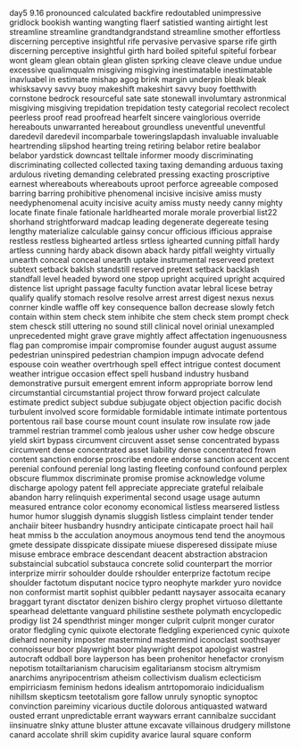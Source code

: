 day5 9.16
pronounced calculated backfire redoutabled unimpressive gridlock bookish wanting wangting flaerf satistied wanting airtight lest streamline streamline grandtandgrandstand streamline smother effortless discerning perceptive insightful rife pervasive pervasive sparse rife girth discerning perceptive insightful girth hard boiled spiteful spiteful forbear wont gleam glean obtain glean glisten sprking cleave cleave undue undue excessive qualimqualm misgiving misgiving inestimatable inestimatable inavluabel in estimate mishap agog brink margin underpin bleak bleak whisksavvy savvy buoy makeshift makeshirt savvy buoy foetthwith cornstone bedrock resourceful sate sate stonewall involumtary astronmical misgiving misgiving trepidation trepidation testy categorial recolect recolect peerless proof read proofread hearfelt sincere vainglorious override hereabouts unwarranted hereabout groundless uneventful uneventful daredevil daredevil incomparbale toweringslapdash invaluable invaluable heartrending slipshod hearting treing retiring belabor retire bealabor belabor yardstick downcast telltale informer moody discriminating discriminating collected collected taxing taxing demanding arduous taxing ardulous riveting demanding celebrated pressing exacting proscriptive earnest whereabouts whereabouts uproot perforce agreeable composed barring barring prohibitive phenomenal incisive incisive amiss musty needyphenomenal acuity incisive acuity amiss musty needy canny mighty locate finate finale fationale harldhearted morale morale proverbial 
list22
shorhand strightforward madcap leading degenerate degereate tesing lengthy materialize calculable gainsy concur officious ifficious appraise restless restless bighearted artless srtless ighearted cunning pitfall hardy artless cunning hardy aback disown aback hardy pitfall weighty virtually unearth conceal conceal unearth uptake instrumental reserveed pretext subtext setback baklsh standstill reserved pretext setback backlash standfall level headed byword one stpop upright acquired upright acquired distence list upright passage faculty function avatar lebral licese betray qualify qualify stomach resolve resolve arrest arrest digest nexus nexus conrner kindle waffle off key consequence ballon decrease slowly fetch contain within stem check stem inhibite che stem check stem prompt check stem chesck still uttering no sound still clinical novel orinial unexampled unprecedented might grave grave mightly affect affectation ingenuousness flag pan compromise impair compromise founder august august assume pedestrian uninspired pedestrian champion impugn advocate defend espouse coin weather  overtrhough spell effect intrigue contest document weather intrigue occasion effect spell husband industry husband demonstrative pursuit emergent emrent inform appropriate borrow lend circumstantial circumstantial project throw forward project calculate estimate predict subject subdue subjugate object objection pacific docish turbulent involved score formidable formidable intimate intimate portentous portentous rail base course mount count insulate row insulate row jade trammel restrian trammel comb jealous usher usher cow hedge obscure yield skirt bypass circumvent circuvent asset sense concentrated bypass circumvent dense concentrated asset liability dense concentrated frown content sanction endorse proscribe endore endorse sanction accent accent perenial confound perenial long lasting fleeting confound confound perplex obscure flummox discriminate promise promise acknowledge volume discharge apology patent fell appreciate appreciate grateful relaibale abandon harry relinquish experimental second usage usage autumn measured entrance color economy economical listless mearsered listless humor humor sluggish dynamis sluggish listless cimplaint tender tender anchaiir biteer husbandry husndry anticipate cinticapate proect hail hail heat mmiss b the acculation anoymous anoymous tend tend the anoymous gmete dessipate disspicate dissipate miuese disperesed dissipate miuse misuse embrace embrace descendant deacent abstraction abstracion substaincial subcatiol substauca concrete solid counterpart the morrior interprize mirrir sohoulder doulde rshoulder enterprize factotum recipe shoulder factotum disputant nocice typro neophyte markder yuro novidce non conformist martit sophist quibbler pedantt naysayer assocaita ecanary braggart tyrant disctator denizen bishiro clergy prophet virtuoso  dilettante spearhead delettante vanguard philistine sesthete polymath encyclopedic prodigy 
list 24 
spendthrist minger monger culprit culprit monger curator orator fledgling cynic quixote electorate fledgling experienced cynic quixote diehard nonenity imposter mastermind mastermind iconoclast soothsayer connoisseur boor playwright boor playwright despot apologist wastrel autocraft oddball bore layperson has been prohenitor henefactor cronyism nepotism totailtarianism charucisim egalitariansm stocism altrymism anarchims anyripocentrism atheism collectivism dualism eclecticism empirriciasm feminism hedons idealism antrtopomoraio indicidualism nihillsm skepticsm teetotalism gore fallow unruly synoptic synoptoc convinction pareiminy vicarious ductile dolorous antiquasted watward ousted errant unpredictable errant waywars errant cannibalze succidant iinsinuatre slnky attune bluster attune excavate villainous drudgery millstone canard accolate shrill skim cupidity avarice laural square conform 